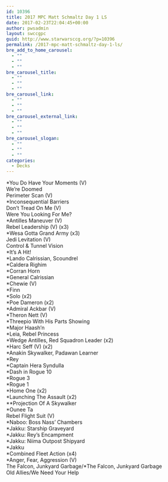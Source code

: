 ```yaml
---
id: 10396
title: 2017 MPC Matt Schmaltz Day 1 LS
date: 2017-02-23T22:04:45+00:00
author: pwsadmin
layout: swccgpc
guid: http://www.starwarsccg.org/?p=10396
permalink: /2017-mpc-matt-schmaltz-day-1-ls/
bre_add_to_home_carousel:
  - ""
  - ""
  - ""
bre_carousel_title:
  - ""
  - ""
  - ""
bre_carousel_link:
  - ""
  - ""
  - ""
bre_carousel_external_link:
  - ""
  - ""
  - ""
bre_carousel_slogan:
  - ""
  - ""
  - ""
categories:
  - Decks
---
```

*You Do Have Your Moments (V)  
We&#8217;re Doomed  
Perimeter Scan (V)  
*Inconsequential Barriers  
Don&#8217;t Tread On Me (V)  
Were You Looking For Me?  
*Antilles Maneuver (V)  
Rebel Leadership (V) (x3)  
*Wesa Gotta Grand Army (x3)  
Jedi Levitation (V)  
Control & Tunnel Vision  
*It&#8217;s A Hit!  
*Lando Calrissian, Scoundrel  
*Caldera Righim  
*Corran Horn  
*General Calrissian  
*Chewie (V)  
*Finn  
*Solo (x2)  
*Poe Dameron (x2)  
*Admiral Ackbar (V)  
*Theron Nett (V)  
*Threepio With His Parts Showing  
*Major Haash&#8217;n  
*Leia, Rebel Princess  
*Wedge Antilles, Red Squadron Leader (x2)  
*Harc Seff (V) (x2)  
*Anakin Skywalker, Padawan Learner  
*Rey  
*Captain Hera Syndulla  
*Dash in Rogue 10  
*Rogue 3  
*Rogue 1  
*Home One (x2)  
*Launching The Assault (x2)  
**Projection Of A Skywalker  
*Ounee Ta  
Rebel Flight Suit (V)  
*Naboo: Boss Nass&#8217; Chambers  
*Jakku: Starship Graveyard  
*Jakku: Rey&#8217;s Encampment  
*Jakku: Niima Outpost Shipyard  
*Jakku  
*Combined Fleet Action (x4)  
*Anger, Fear, Aggression (V)  
The Falcon, Junkyard Garbage/*The Falcon, Junkyard Garbage  
Old Allies/We Need Your Help
